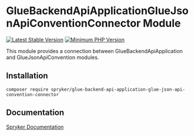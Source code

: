 # GlueBackendApiApplicationGlueJsonApiConventionConnector Module
[![Latest Stable Version](https://poser.pugx.org/spryker/glue-backend-api-application-glue-json-api-convention-connector/v/stable.svg)](https://packagist.org/packages/spryker/glue-backend-api-application-glue-json-api-convention-connector)
[![Minimum PHP Version](https://img.shields.io/badge/php-%3E%3D%208.1-8892BF.svg)](https://php.net/)

This module provides a connection between GlueBackendApiApplication and GlueJsonApiConvention modules.

## Installation

```
composer require spryker/glue-backend-api-application-glue-json-api-convention-connector
```

## Documentation

[Spryker Documentation](https://docs.spryker.com)
